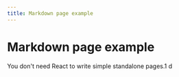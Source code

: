 ```yaml
---
title: Markdown page example
---
```


# Markdown page example

You don't need React to write simple standalone pages.1
d